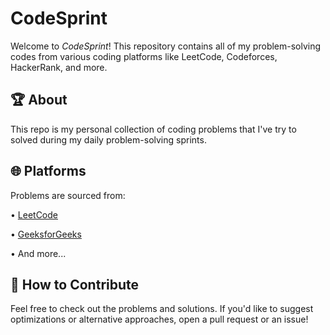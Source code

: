 # CodeSprint

Welcome to *CodeSprint*! This repository contains all of my problem-solving codes from various coding platforms like LeetCode, Codeforces, HackerRank, and more.

## 🏆 About

This repo is my personal collection of coding problems that I've try to solved during my daily problem-solving sprints.


## 🌐 Platforms

Problems are sourced from:

•⁠  ⁠[LeetCode](https://leetcode.com)

•⁠  ⁠[GeeksforGeeks](https://www.geeksforgeeks.org)

•⁠  ⁠And more...

## 📝 How to Contribute

Feel free to check out the problems and solutions. If you'd like to suggest optimizations or alternative approaches, open a pull request or an issue!
